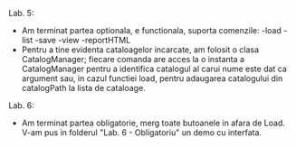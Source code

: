 Lab. 5:
- Am terminat partea optionala, e functionala, suporta comenzile:
	-load <catalogPath>
	-list <catalogName>
	-save <catalogName>
	-view <catalogName>
	-reportHTML <catalogName>
- Pentru a tine evidenta cataloagelor incarcate, am folosit o clasa CatalogManager; fiecare comanda are acces la
o instanta a CatalogManager pentru a identifica catalogul al carui nume este dat ca argument sau, in cazul
functiei load, pentru adaugarea catalogului din catalogPath la lista de cataloage.

Lab. 6: 
- Am terminat partea obligatorie, merg toate butoanele in afara de Load. V-am pus in folderul "Lab. 6 - Obligatoriu" un
demo cu interfata.
